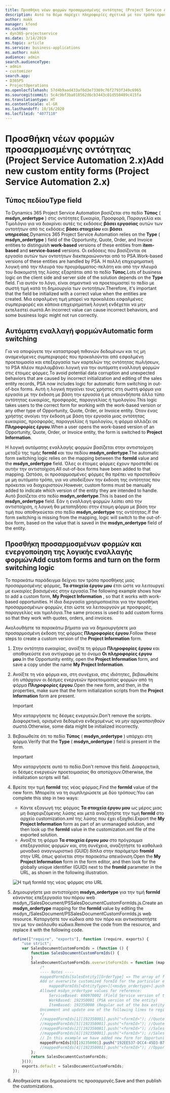 ```yaml
---
title: Προσθήκη νέων φορμών προσαρμοσμένης οντότητας (Project Service Automation 2.x)
description: Αυτό το θέμα παρέχει πληροφορίες σχετικά με τον τρόπο προσθήκης φορμών προσαρμοσμένων οντοτήτων για τις ευκαιρίες, τις προσφορές, τις παραγγελίες ή τα τιμολόγια στο Dynamics 365 Project Service Automation 2.x.
author: makk
manager: kfend
ms.custom:
- dyn365-projectservice
ms.date: 3/14/2019
ms.topic: article
ms.service: business-applications
ms.author: makk
audience: admin
search.audienceType:
- admin
- customizer
search.app:
- D365PS
- ProjectOperations
ms.openlocfilehash: 57d4b9aad433af6d3e73369c76f2793f349c6965
ms.sourcegitcommit: 5c4c9bf3ba018562d6cb3443c01d550489c415fa
ms.translationtype: HT
ms.contentlocale: el-GR
ms.lasthandoff: 10/16/2020
ms.locfileid: "4077110"
---
```

# <a name="add-new-custom-entity-forms-project-service-automation-2x"></a><span data-ttu-id="d6f9e-103">Προσθήκη νέων φορμών προσαρμοσμένης οντότητας (Project Service Automation 2.x)</span><span class="sxs-lookup"><span data-stu-id="d6f9e-103">Add new custom entity forms (Project Service Automation 2.x)</span></span>

## <a name="type-field"></a><span data-ttu-id="d6f9e-104">Τύπος πεδίου</span><span class="sxs-lookup"><span data-stu-id="d6f9e-104">Type field</span></span> 

<span data-ttu-id="d6f9e-105">Το Dynamics 365 Project Service Automation βασίζεται στο πεδίο **Τύπος** ( **msdyn\_ordertype** ) στις οντότητες Ευκαιρία, Προσφορά, Παραγγελία και Τιμολόγιο για να διακρίνει αυτές τις εκδόσεις **βάσει εργασίας** αυτών των οντοτήτων από τις εκδόσεις **βάσει στοιχείου** και **βάσει υπηρεσίας**.</span><span class="sxs-lookup"><span data-stu-id="d6f9e-105">Dynamics 365 Project Service Automation relies on the **Type** ( **msdyn\_ordertype** ) field of the Opportunity, Quote, Order, and Invoice entities to distinguish **work-based** versions of these entities from **item-based** and **service-based** versions.</span></span> <span data-ttu-id="d6f9e-106">Οι εκδόσεις που βασίζονται σε εργασία αυτών των οντοτήτων διεκπεραιώνονται από το PSA.</span><span class="sxs-lookup"><span data-stu-id="d6f9e-106">Work-based versions of these entities are handled by PSA.</span></span> <span data-ttu-id="d6f9e-107">Η πολλή επιχειρηματική λογική από την πλευρά του προγράμματος-πελάτη και από την πλευρά του διακομιστή της λύσης εξαρτάται από το πεδίο **Τύπος**.</span><span class="sxs-lookup"><span data-stu-id="d6f9e-107">Lots of business logic on the client side and server side of the solution depends on the **Type** field.</span></span> <span data-ttu-id="d6f9e-108">Για αυτόν το λόγο, είναι σημαντικό να προετοιμαστεί το πεδίο με σωστή τιμή κατά τη δημιουργία των οντοτήτων.</span><span class="sxs-lookup"><span data-stu-id="d6f9e-108">Therefore, it's important that the field be initialized with a correct value when the entities are created.</span></span> <span data-ttu-id="d6f9e-109">Μια εσφαλμένη τιμή μπορεί να προκαλέσει εσφαλμένες συμπεριφορές και κάποια επιχειρηματική λογική ενδέχεται να μην εκτελεστεί σωστά.</span><span class="sxs-lookup"><span data-stu-id="d6f9e-109">An incorrect value can cause incorrect behaviors, and some business logic might not run correctly.</span></span>

## <a name="automatic-form-switching"></a><span data-ttu-id="d6f9e-110">Αυτόματη εναλλαγή φορμών</span><span class="sxs-lookup"><span data-stu-id="d6f9e-110">Automatic form switching</span></span>

<span data-ttu-id="d6f9e-111">Για να αποφύγετε την καταστροφή πιθανών δεδομένων και τις μη αναμενόμενες συμπεριφορές που προκαλούνται από εσφαλμένη προετοιμασία και επεξεργασία των καρτελών της οντότητας πωλήσεων, το PSA πλέον περιλαμβάνει λογική για την αυτόματη εναλλαγή φορμών στις έτοιμες φόρμες.</span><span class="sxs-lookup"><span data-stu-id="d6f9e-111">To avoid potential data corruption and unexpected behaviors that are caused by incorrect initialization and editing of the sales entity records, PSA now includes logic for automatic form switching in out-of-box forms.</span></span> <span data-ttu-id="d6f9e-112">Αυτή η λογική πηγαίνει τους χρήστες στη σωστή φόρμα για εργασία με την έκδοση με βάση την εργασία ή με οποιονδήποτε άλλο τύπο οντότητας ευκαιρίας, προσφοράς, παραγγελίας ή τιμολογίου.</span><span class="sxs-lookup"><span data-stu-id="d6f9e-112">This logic takes users to the correct form for working with the work-based version or any other type of Opportunity, Quote, Order, or Invoice entity.</span></span> <span data-ttu-id="d6f9e-113">Όταν ένας χρήστης ανοίγει την έκδοση με βάση την εργασία μιας οντότητας ευκαιρίας, προσφοράς, παραγγελίας ή τιμολογίου, η φόρμα αλλάζει σε **Πληροφορίες έργου**.</span><span class="sxs-lookup"><span data-stu-id="d6f9e-113">When a user opens the work-based version of an Opportunity, Quote, Order, or Invoice entity, the form is switched to **Project Information**.</span></span>

<span data-ttu-id="d6f9e-114">Η λογική αυτόματης εναλλαγής φορμών βασίζεται στην αντιστοίχιση μεταξύ της τιμής **formId** και του πεδίου **msdyn\_ordertype**.</span><span class="sxs-lookup"><span data-stu-id="d6f9e-114">The automatic form switching logic relies on the mapping between the **formId** value and the **msdyn\_ordertype** field.</span></span> <span data-ttu-id="d6f9e-115">Όλες οι έτοιμες φόρμες έχουν προστεθεί σε αυτήν την αντιστοίχιση.</span><span class="sxs-lookup"><span data-stu-id="d6f9e-115">All out-of-box forms have been added to that mapping.</span></span> <span data-ttu-id="d6f9e-116">Ωστόσο, οι προσαρμοσμένες φόρμες θα πρέπει να προστεθούν με μη αυτόματο τρόπο, για να υποδείξουν την έκδοση της οντότητας που πρόκειται να διαχειριστούν.</span><span class="sxs-lookup"><span data-stu-id="d6f9e-116">However, custom forms must be manually added to indicate which version of the entity they are intended to handle.</span></span> <span data-ttu-id="d6f9e-117">Αυτό βασίζεται στο πεδίο **msdyn\_ordertype**.</span><span class="sxs-lookup"><span data-stu-id="d6f9e-117">This is based on the **msdyn\_ordertype** field.</span></span> <span data-ttu-id="d6f9e-118">Εάν η εναλλαγή φορμών λείπει από την αντιστοίχιση, η λογική θα μεταπηδήσει στην έτοιμη φόρμα με βάση την τιμή που αποθηκεύεται στο πεδίο **msdyn\_ordertype** της οντότητας.</span><span class="sxs-lookup"><span data-stu-id="d6f9e-118">If the form switching is missing from the mapping, logic will switch to the out-of-box form, based on the value that is saved in the **msdyn\_ordertype** field of the entity.</span></span>

## <a name="add-custom-forms-and-turn-on-the-form-switching-logic"></a><span data-ttu-id="d6f9e-119">Προσθήκη προσαρμοσμένων φορμών και ενεργοποίηση της λογικής εναλλαγής φορμών</span><span class="sxs-lookup"><span data-stu-id="d6f9e-119">Add custom forms and turn on the form switching logic</span></span>

<span data-ttu-id="d6f9e-120">Το παρακάτω παράδειγμα δείχνει τον τρόπο προσθήκης μιας προσαρμοσμένης φόρμας, **Τα στοιχεία έργου μου** έτσι ώστε να λειτουργεί με ευκαιρίες βασισμένες στην εργασία.</span><span class="sxs-lookup"><span data-stu-id="d6f9e-120">The following example shows how to add a custom form, **My Project Information** , so that it works with work-based opportunities.</span></span> <span data-ttu-id="d6f9e-121">Η ίδια διεργασία χρησιμοποιείται για την προσθήκη προσαρμοσμένων φορμών, έτσι ώστε να λειτουργούν με προσφορές, παραγγελίες και τιμολόγια.</span><span class="sxs-lookup"><span data-stu-id="d6f9e-121">The same process is used to add custom forms so that they work with quotes, orders, and invoices.</span></span>

<span data-ttu-id="d6f9e-122">Ακολουθήστε τα παρακάτω βήματα για να δημιουργήσετε μια προσαρμοσμένη έκδοση της φόρμας **Πληροφορίες έργου**.</span><span class="sxs-lookup"><span data-stu-id="d6f9e-122">Follow these steps to create a custom version of the **Project Information** form.</span></span>

1. <span data-ttu-id="d6f9e-123">Στην οντότητα ευκαιρίας, ανοίξτε τη φόρμα **Πληροφορίες έργου** και αποθηκεύστε ένα αντίγραφο με το όνομα **Οι πληροφορίες έργου μου**.</span><span class="sxs-lookup"><span data-stu-id="d6f9e-123">In the Opportunity entity, open the **Project Information** form, and save a copy under the name **My Project Information**.</span></span>
2. <span data-ttu-id="d6f9e-124">Ανοίξτε τη νέα φόρμα και, στη συνέχεια, στις ιδιότητες, βεβαιωθείτε ότι υπάρχουν οι δέσμες ενεργειών προετοιμασίας φορμών από τη φόρμα **Πληροφορίες έργου**.</span><span class="sxs-lookup"><span data-stu-id="d6f9e-124">Open the new form, and then, in the properties, make sure that the form initialization scripts from the **Project Information** form are present.</span></span> 

    > [!IMPORTANT]
    > <span data-ttu-id="d6f9e-125">Μην καταργήσετε τις δέσμες ενεργειών.</span><span class="sxs-lookup"><span data-stu-id="d6f9e-125">Don't remove the scripts.</span></span> <span data-ttu-id="d6f9e-126">Διαφορετικά, ορισμένα δεδομένα ενδεχομένως να μην αρχικοποιηθούν σωστά.</span><span class="sxs-lookup"><span data-stu-id="d6f9e-126">Otherwise, some data might be initialized incorrectly.</span></span>

3. <span data-ttu-id="d6f9e-127">Βεβαιωθείτε ότι το πεδίο **Τύπος** ( **msdyn\_ordertype** ) υπάρχει στη φόρμα.</span><span class="sxs-lookup"><span data-stu-id="d6f9e-127">Verify that the **Type** ( **msdyn\_ordertype** ) field is present in the form.</span></span> 

    > [!IMPORTANT]
    > <span data-ttu-id="d6f9e-128">Μην καταργήσετε αυτό το πεδίο.</span><span class="sxs-lookup"><span data-stu-id="d6f9e-128">Don't remove this field.</span></span> <span data-ttu-id="d6f9e-129">Διαφορετικά, οι δέσμες ενεργειών προετοιμασίας θα αποτύχουν.</span><span class="sxs-lookup"><span data-stu-id="d6f9e-129">Otherwise, the initialization scripts will fail.</span></span>

4. <span data-ttu-id="d6f9e-130">Βρείτε την τιμή **formId** της νέας φόρμας.</span><span class="sxs-lookup"><span data-stu-id="d6f9e-130">Find the **formId** value of the new form.</span></span> <span data-ttu-id="d6f9e-131">Μπορείτε να τη συμπληρώσετε με δύο τρόπους:</span><span class="sxs-lookup"><span data-stu-id="d6f9e-131">You can complete this step in two ways:</span></span>

    - <span data-ttu-id="d6f9e-132">Κάντε εξαγωγή της φόρμας **Τα στοιχεία έργου μου** ως μέρος μιας μη διαχειριζόμενης λύσης και μετά αναζητήστε την τιμή **formId** στο αρχείο customization.xml της λύσης που έχει εξαχθεί.</span><span class="sxs-lookup"><span data-stu-id="d6f9e-132">Export the **My Project Information** form as part of an unmanaged solution, and then look up the **formId** value in the customization.xml file of the exported solution.</span></span>
    - <span data-ttu-id="d6f9e-133">Ανοίξτε τη φόρμα **Τα στοιχεία έργου μου** στο πρόγραμμα επεξεργασίας φορμών και, στη συνέχεια, αναζητήστε το καθολικά μοναδικό αναγνωριστικό (GUID) δίπλα στην παράμετρο **fromId** στην URL όπως φαίνεται στην παρακάτω απεικόνιση.</span><span class="sxs-lookup"><span data-stu-id="d6f9e-133">Open the **My Project Information** form in the form editor, and then look for the globally unique identifier (GUID) next to the **fromId** parameter in the URL, as shown in the following illustration.</span></span>

    ![Η τιμή formId της νέας φόρμας στο URL](media/how-to-add-custom-forms-in-v2.0.png)

5. <span data-ttu-id="d6f9e-135">Δημιουργήστε μια αντιστοίχιση **msdyn\_ordertype** για την τιμή **formId** κάνοντας επεξεργασία του πόρου web msdyn\_/SalesDocument/PSSalesDocumentCustomFormIds.js.</span><span class="sxs-lookup"><span data-stu-id="d6f9e-135">Create an **msdyn\_ordertype** mapping for the **formId** value by editing the msdyn\_/SalesDocument/PSSalesDocumentCustomFormIds.js web resource.</span></span> <span data-ttu-id="d6f9e-136">Καταργήστε τον κώδικα από τον πόρο και αντικαταστήστε τον με τον ακόλουθο κώδικα.</span><span class="sxs-lookup"><span data-stu-id="d6f9e-136">Remove the code from the resource, and replace it with the following code.</span></span>

    ```javascript
    define(["require", "exports"], function (require, exports) {
        "use strict";
        var SalesDocumentCustomFormIds = (function () {
            function SalesDocumentCustomFormIds() {
            }
            SalesDocumentCustomFormIds.overwriteFormIds = function (mappedFormIds) {
                /*
                ---- Notes ----
                mappedFormIds[SalesEntity][OrderType] => The array of forms IDs that support particular entity and order type
                Add or overwrite customized formId for the particular entity and order type by calling:
                    mappedFormIds[<EntityType>][<msdyn_ordertype>].push("<formId>");
                Allowed msdyn_ordertype values for reference:
                    ServiceBased: 690970002 (Field Service version of the entity)
                    WorkBased: 192350001 (PSA version of the entity)
                    ItemBased: 192350000 (Regular out of the box entity)
                Uncomment and update one of the following lines to register custom PSA form for required entity:
                */      
                //mappedFormIds[1][192350001].push("<formId>"); //Quote
                //mappedFormIds[5][192350001].push("<formId>"); //Quote Line
                //mappedFormIds[2][192350001].push("<formId>"); //Sales Order
                //mappedFormIds[6][192350001].push("<formId>"); //Sales Order Line
                // In this example we have added new form for Opportunity
                mappedFormIds[0][192350001].push("192EE537-DCC4-45D3-B7AF-EA694B9113D2"); //Opportunity
                //mappedFormIds[4][192350001].push("<formId>"); //Opportunity Line
            };
            return SalesDocumentCustomFormIds;
        }());
        exports.default = SalesDocumentCustomFormIds;
    });
    ```

6. <span data-ttu-id="d6f9e-137">Αποθηκεύστε και δημοσιεύστε τις προσαρμογές.</span><span class="sxs-lookup"><span data-stu-id="d6f9e-137">Save and then publish the customizations.</span></span>
